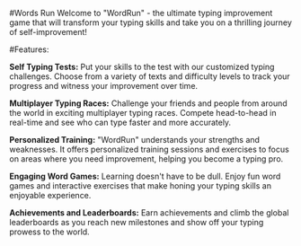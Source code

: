 #Words Run
Welcome to "WordRun" - the ultimate typing improvement game that will transform your typing skills and take you on a thrilling journey of self-improvement!

#Features:

**Self Typing Tests:** Put your skills to the test with our customized typing challenges. Choose from a variety of texts and difficulty levels to track your progress and witness your improvement over time.

**Multiplayer Typing Races:** Challenge your friends and people from around the world in exciting multiplayer typing races. Compete head-to-head in real-time and see who can type faster and more accurately.

**Personalized Training:** "WordRun" understands your strengths and weaknesses. It offers personalized training sessions and exercises to focus on areas where you need improvement, helping you become a typing pro.

**Engaging Word Games:** Learning doesn't have to be dull. Enjoy fun word games and interactive exercises that make honing your typing skills an enjoyable experience.

**Achievements and Leaderboards:** Earn achievements and climb the global leaderboards as you reach new milestones and show off your typing prowess to the world.
